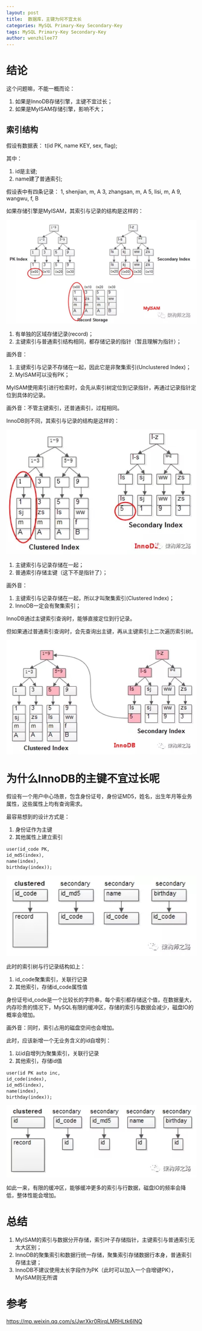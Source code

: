 ```yaml
---
layout: post
title:  数据库，主键为何不宜太长
categories: MySQL Primary-Key Secondary-Key
tags: MySQL Primary-Key Secondary-Key
author: wenzhilee77
---
```


# 结论

这个问题嘛，不能一概而论：
  1. 如果是InnoDB存储引擎，主键不宜过长；
  2. 如果是MyISAM存储引擎，影响不大；
  
## 索引结构

假设有数据表：
t(id PK, name KEY, sex, flag);

其中：
  1. id是主键;
  2. name建了普通索引;

假设表中有四条记录：
1, shenjian, m, A
3, zhangsan, m, A
5, lisi, m, A
9, wangwu, f, B

如果存储引擎是MyISAM，其索引与记录的结构是这样的：

![](/images/primary/image1.jpg)

  1. 有单独的区域存储记录(record)；
  2. 主键索引与普通索引结构相同，都存储记录的指针（暂且理解为指针）；

画外音：
  1. 主键索引与记录不存储在一起，因此它是非聚集索引(Unclustered Index)；
  2. MyISAM可以没有PK；
 
MyISAM使用索引进行检索时，会先从索引树定位到记录指针，再通过记录指针定位到具体的记录。

画外音：不管主键索引，还普通索引，过程相同。

InnoDB则不同，其索引与记录的结构是这样的：

![](/images/primary/image2.jpg)

  1. 主键索引与记录存储在一起；
  2. 普通索引存储主键（这下不是指针了）；

画外音：
  1. 主键索引与记录存储在一起，所以才叫聚集索引(Clustered Index)；
  2. InnoDB一定会有聚集索引；
 
InnoDB通过主键索引查询时，能够直接定位到行记录。

但如果通过普通索引查询时，会先查询出主键，再从主键索引上二次遍历索引树。

![](/images/primary/image3.jpg)

# 为什么InnoDB的主键不宜过长呢

假设有一个用户中心场景，包含身份证号，身份证MD5，姓名，出生年月等业务属性，这些属性上均有查询需求。

最容易想到的设计方式是：
  1. 身份证作为主键
  2. 其他属性上建立索引

```mysql
user(id_code PK,
id_md5(index),
name(index),
birthday(index));
```

![](/images/primary/image4.jpg)

此时的索引树与行记录结构如上：
  1. id_code聚集索引，关联行记录
  2. 其他索引，存储id_code属性值

 
身份证号id_code是一个比较长的字符串，每个索引都存储这个值，在数据量大，内存珍贵的情况下，MySQL有限的缓冲区，存储的索引与数据会减少，磁盘IO的概率会增加。

画外音：同时，索引占用的磁盘空间也会增加。

此时，应该新增一个无业务含义的id自增列：
  1. 以id自增列为聚集索引，关联行记录
  2. 其他索引，存储id值

```mysql
user(id PK auto inc,
id_code(index),
id_md5(index),
name(index),
birthday(index));
```

![](/images/primary/image5.jpg)

如此一来，有限的缓冲区，能够缓冲更多的索引与行数据，磁盘IO的频率会降低，整体性能会增加。

# 总结

  1. MyISAM的索引与数据分开存储，索引叶子存储指针，主键索引与普通索引无太大区别；
  2. InnoDB的聚集索引和数据行统一存储，聚集索引存储数据行本身，普通索引存储主键；
  3. InnoDB不建议使用太长字段作为PK（此时可以加入一个自增键PK），MyISAM则无所谓

# 参考

https://mp.weixin.qq.com/s/JwrXkr0RirqLMRHLtk6INQ

